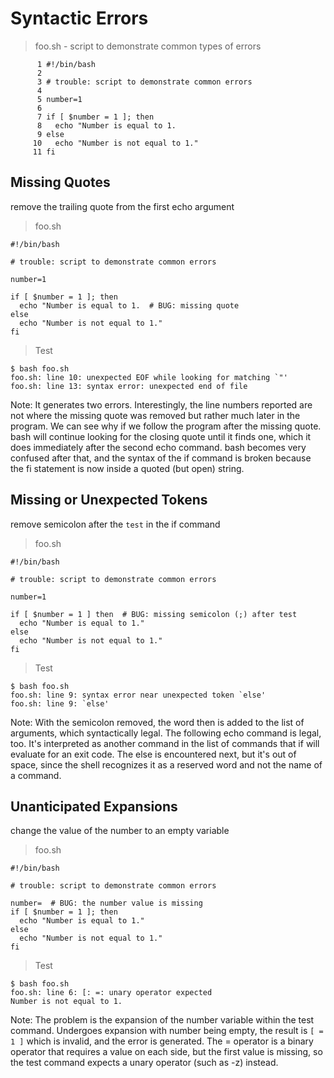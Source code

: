# Syntactic Errors

> foo.sh - script to demonstrate common types of errors

```
      1 #!/bin/bash
      2 
      3 # trouble: script to demonstrate common errors
      4 
      5 number=1
      6 
      7 if [ $number = 1 ]; then
      8   echo "Number is equal to 1.
      9 else
     10   echo "Number is not equal to 1."
     11 fi
```

## Missing Quotes

remove the trailing quote from the first echo argument

> foo.sh

```
#!/bin/bash

# trouble: script to demonstrate common errors

number=1

if [ $number = 1 ]; then
  echo "Number is equal to 1.  # BUG: missing quote
else
  echo "Number is not equal to 1."
fi
```

> Test

```
$ bash foo.sh
foo.sh: line 10: unexpected EOF while looking for matching `"'
foo.sh: line 13: syntax error: unexpected end of file
```

Note: It generates two errors. Interestingly, the line numbers reported are not where the missing quote was removed 
but rather much later in the program.  We can see why if we follow the program after the missing quote. bash will 
continue looking for the closing quote until it finds one, which it does immediately after the second echo command. 
bash becomes very confused after that, and the syntax of the if command is broken because the fi statement is now 
inside a quoted (but open) string.

## Missing or Unexpected Tokens

remove semicolon after the `test` in the if command

> foo.sh

```
#!/bin/bash

# trouble: script to demonstrate common errors

number=1

if [ $number = 1 ] then  # BUG: missing semicolon (;) after test
  echo "Number is equal to 1."
else
  echo "Number is not equal to 1."
fi
```

> Test

```
$ bash foo.sh
foo.sh: line 9: syntax error near unexpected token `else'
foo.sh: line 9: `else'
```

Note: With the semicolon removed, the word then is added to the list of arguments, which syntactically legal. 
The following echo command is legal, too. It's interpreted as another command in the list of commands that 
if will evaluate for an exit code. The else is encountered next, but it's out of space, since 
the shell recognizes it as a reserved word and not the name of a command.

## Unanticipated Expansions

change the value of the number to an empty variable

> foo.sh

```
#!/bin/bash

# trouble: script to demonstrate common errors

number=  # BUG: the number value is missing
if [ $number = 1 ]; then
  echo "Number is equal to 1."
else
  echo "Number is not equal to 1."
fi
```

> Test

```
$ bash foo.sh
foo.sh: line 6: [: =: unary operator expected
Number is not equal to 1.
```

Note: The problem is the expansion of the number variable within the test command. 
Undergoes expansion with number being empty, the result is `[ = 1 ]` which is invalid, and the error is generated. 
The = operator is a binary operator that requires a value on each side, but the first value is missing, 
so the test command expects a unary operator (such as -z) instead.
